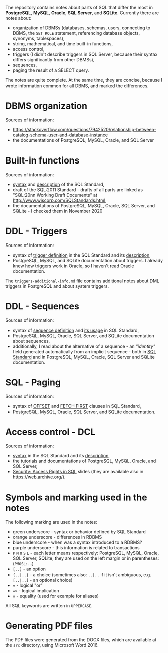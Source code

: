 The repository contains notes about parts of SQL that differ the most in **PostgreSQL**, **MySQL**, **Oracle**, **SQL Server**, and **SQLite**. Currently there are notes about:
 - organization of DBMSs (databases, schemas, users, connecting to DBMS, the `SET ROLE` statement, referencing database objects, synonyms, tablespaces),
 - string, mathematical, and time built-in functions,
 - access control,
 - triggers (I didn't describe triggers in SQL Server, because their syntax differs significantly from other DBMSs),
 - sequences,
 - paging the result of a SELECT query.

The notes are quite complete. At the same time, they are concise, because I wrote information common for all DBMS, and marked the differences.

# DBMS organization
Sources of information:
 - https://stackoverflow.com/questions/7942520/relationship-between-catalog-schema-user-and-database-instance
 - the documentations of PostgreSQL, MySQL, Oracle, and SQL Server

# Built-in functions
Sources of information:
 - [syntax](https://jakewheat.github.io/sql-overview/sql-2016-foundation-grammar.html) and [description](https://crate.io/docs/sql-99/en/latest/) of the SQL Standard,
 - draft of the SQL:2011 Standard - drafts of all parts are linked as "SQL:20nn Working Draft Documents" at http://www.wiscorp.com/SQLStandards.html,
 - the documentations of PostgreSQL, MySQL, Oracle, SQL Server, and SQLite - I checked them in November 2020

# DDL - Triggers
Sources of information:
 - syntax of [trigger definition](https://jakewheat.github.io/sql-overview/sql-2016-foundation-grammar.html#_11_49_trigger_definition) in the SQL Standard and its [description](https://crate.io/docs/sql-99/en/latest/chapters/24.html),
 - PostgreSQL, MySQL, and SQLite documentation about triggers.
 I already knew how triggers work in Oracle, so I haven't read Oracle documentation.

The `triggers-additional-info.md` file contains additional notes about DML triggers in PostgreSQL and about system triggers.

# DDL - Sequences
Sources of information:
 - syntax of [sequence definition](https://jakewheat.github.io/sql-overview/sql-2016-foundation-grammar.html#_11_72_sequence_generator_definition) and [its usage](https://jakewheat.github.io/sql-overview/sql-2016-foundation-grammar.html#_6_14_next_value_expression) in SQL Standard,
 - PostgreSQL, MySQL, Oracle, SQL Server, and SQLite documentation about sequences,
 - additionally, I read about the alternative of a sequence - an *"identity"* field generated automatically from an implicit sequence - both in [SQL Standard](https://jakewheat.github.io/sql-overview/sql-2016-foundation-grammar.html#identity-column-specification) and in PostgreSQL, MySQL, Oracle, SQL Server and SQLite documentation.

# SQL - Paging
Sources of information:
 - syntax of [OFFSET](https://jakewheat.github.io/sql-overview/sql-2016-foundation-grammar.html#result-offset-clause) and [FETCH FIRST](https://jakewheat.github.io/sql-overview/sql-2016-foundation-grammar.html#fetch-first-clause) clauses in SQL Standard,
 - PostgreSQL, MySQL, Oracle, SQL Server, and SQLite documentation.

# Access control - DCL
Sources of information:
 - [syntax](https://jakewheat.github.io/sql-overview/sql-2016-foundation-grammar.html#_12_access_control) in the SQL Standard and its [description](https://crate.io/docs/sql-99/en/latest/chapters/15.html),
 - the tutorials and documentations of PostgreSQL, MySQL, Oracle, and SQL Server,
 - [Security: Access Rights in SQL](http://users.informatik.uni-halle.de/~brass/db06/db_secur.pdf) slides (they are available also in https://web.archive.org/).

# Symbols and marking used in the notes
The following marking are used in the notes:
 - green underscore - syntax or behavior defined by SQL Standard
 - orange underscore - differences in RDBMS
 - blue underscore - when was a syntax introduced to a RDBMS?
 - purple underscore - this information is related to transactions
 - `P` `M` `O` `S` `L` - each letter means respectively: PostgreSQL, MySQL, Oracle, SQL Server, SQLite; they are used on the left margin or in parentheses: (`PMOSL`: ...)
 - `[..]` - an option
 - `{..|..}` - a choice (sometimes also: `..|..` if it isn't ambiguous, e.g. `[..|..]` - an optional choice)
 - `∨` - logical "or"
 - `=>` - logical implication
 - `≡` - equality (used for example for aliases)

All SQL keywords are written in `UPPERCASE`.

# Generating PDF files
The PDF files were generated from the DOCX files, which are available at the `src` directory, using Microsoft Word 2016.
